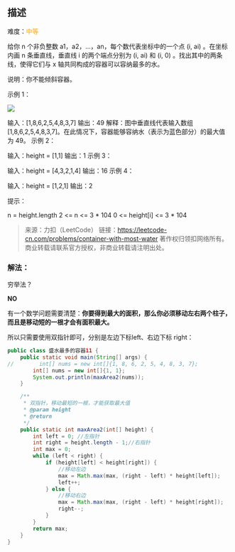 ## 描述

难度：<span style="color:orange">中等</span>

给你 n 个非负整数 a1，a2，...，an，每个数代表坐标中的一个点 (i, ai) 。在坐标内画 n 条垂直线，垂直线 i 的两个端点分别为 (i, ai) 和 (i, 0) 。找出其中的两条线，使得它们与 x 轴共同构成的容器可以容纳最多的水。

说明：你不能倾斜容器。

 

示例 1：

![](https://aliyun-lc-upload.oss-cn-hangzhou.aliyuncs.com/aliyun-lc-upload/uploads/2018/07/25/question_11.jpg)

输入：[1,8,6,2,5,4,8,3,7]
输出：49 
解释：图中垂直线代表输入数组 [1,8,6,2,5,4,8,3,7]。在此情况下，容器能够容纳水（表示为蓝色部分）的最大值为 49。
示例 2：

输入：height = [1,1]
输出：1
示例 3：

输入：height = [4,3,2,1,4]
输出：16
示例 4：

输入：height = [1,2,1]
输出：2


提示：

n = height.length
2 <= n <= 3 * 104
0 <= height[i] <= 3 * 104

>来源：力扣（LeetCode）
>链接：https://leetcode-cn.com/problems/container-with-most-water
>著作权归领扣网络所有。商业转载请联系官方授权，非商业转载请注明出处。

### 解法：

穷举法？

**NO**

有一个数学问题需要清楚：**你要得到最大的面积，那么你必须移动左右两个柱子，而且是移动短的一根才会有面积最大。**

所以只需要使用双指针即可，分别是左边下标left、右边下标 right：

```java
public class 盛水最多的容器11 {
    public static void main(String[] args) {
//        int[] nums = new int[]{1, 8, 6, 2, 5, 4, 8, 3, 7};
        int[] nums = new int[]{1, 1};
        System.out.println(maxArea2(nums));
    }

    /**
     * 双指针，移动最短的一根，才能获取最大值
     * @param height
     * @return
     */
    public static int maxArea2(int[] height) {
        int left = 0; //左指针
        int right = height.length - 1;//右指针
        int max = 0;
        while (left < right) {
            if (height[left] < height[right]) {
                //移动左边
                max = Math.max(max, (right - left) * height[left]);
                left++;
            } else {
                //移动右边
                max = Math.max(max, (right - left) * height[right]);
                right--;
            }
        }
        return max;
    }
}
```